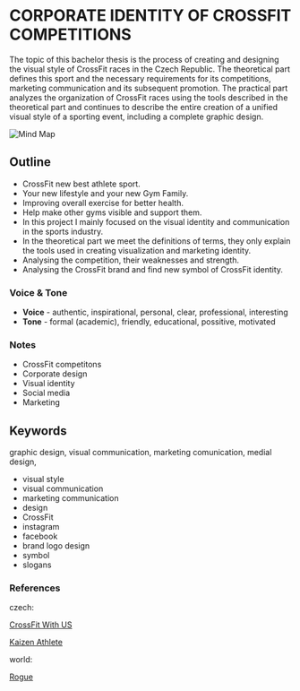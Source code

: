 
# CORPORATE IDENTITY OF CROSSFIT COMPETITIONS #

The topic of this bachelor thesis is the process of creating and designing the visual style of CrossFit races in the Czech Republic.
The theoretical part defines this sport and the necessary requirements for its competitions, marketing communication and its subsequent promotion.
The practical part analyzes the organization of CrossFit races using the tools described in the theoretical part and continues to describe the entire 
creation of a unified visual style of a sporting event, including a complete graphic design. 

![Mind Map](mind_Map_Frame_1.jpg)
</details>

## Outline
- CrossFit new best athlete sport.
- Your new lifestyle and your new Gym Family. 
- Improving overall exercise for better health.
- Help make other gyms visible and support them. 
- In this project I mainly focused on the visual identity and communication in the sports industry.
- In the theoretical part we meet the definitions of terms, they only explain the tools used in creating visualization and marketing identity.
- Analysing the competition, their weaknesses and strength.
- Analysing the CrossFit brand and find new symbol of CrossFit identity.

### Voice & Tone
- **Voice** - authentic, inspirational, personal, clear, professional, interesting
- **Tone** - formal (academic), friendly, educational, possitive, motivated 

### Notes
* CrossFit competitons
* Corporate design
* Visual identity
* Social media
* Marketing

## Keywords
 graphic design, visual communication, marketing comunication, medial design,
* visual style
* visual communication
* marketing communication
* design
* CrossFit
* instagram
* facebook
* brand logo design
* symbol
* slogans

### References
czech:

[CrossFit With US](https://https://crossfitwithus.cz/)

[Kaizen Athlete](https://https://www.kaizenathlete.cz/)

world:

[Rogue](https:https://www.roguefitness.com/)
